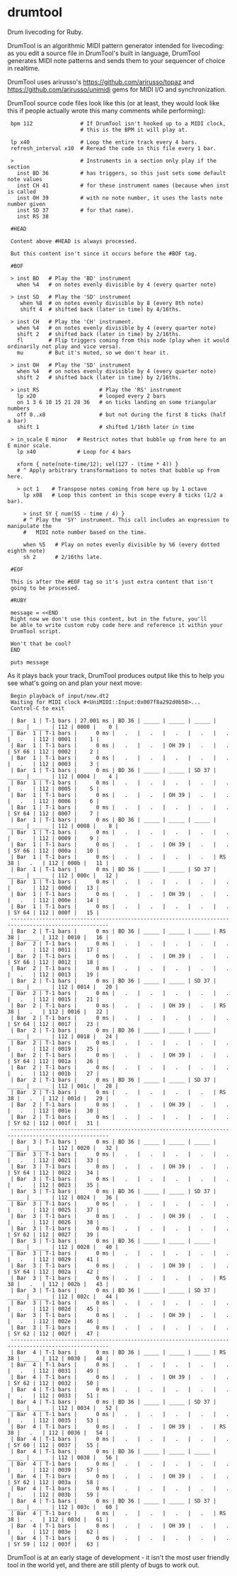# drumtool
Drum livecoding for Ruby.

DrumTool is an algorithmic MIDI pattern generator intended for livecoding: as you edit a source file in DrumTool's built in language, DrumTool generates MIDI note patterns and sends them to your sequencer of choice in realtime.

DrumTool uses arirusso's https://github.com/arirusso/topaz and https://github.com/arirusso/unimidi gems for MIDI I/O and synchronization.

DrumTool source code files look like this (or at least, they would look like this if people actually wrote this many comments while performing):

     bpm 112               # If DrumTool isn't hooked up to a MIDI clock,
                           # this is the BPM it will play at.
                           
     lp x40                # Loop the entire track every 4 bars.
     refresh_interval x10  # Reread the code in this file every 1 bar.

     >                     # Instruments in a section only play if the section 
       inst BD 36          # has triggers, so this just sets some default note values
       inst CH 41          # for these instrument names (because when inst is called 
       inst OH 39          # with no note number, it uses the lasts note number given
       inst SD 37          # for that name).
       inst RS 38

     #HEAD

     Content above #HEAD is always processed.

     But this content isn't since it occurs before the #BOF tag.

     #BOF

     > inst BD   # Play the 'BD' instrument
       when %4   # on notes evenly divisible by 4 (every quarter note)
       
     > inst SD   # Play the 'SD' instrument
        when %8  # on notes evenly divisible by 8 (every 8th note)
        shift 4  # shifted back (later in time) by 4/16ths.

     > inst CH   # Play the 'CH' instrument.
       when %4   # on notes evenly divisible by 4 (every quarter note)
       shift 2   # shifted back (later in time) by 2/16ths.
       fl        # Flip triggers coming from this node (play when it would ordinarily not play and vice versa).
       mu        # But it's muted, so we don't hear it.
      
     > inst OH   # Play the 'SD' instrument
       when %4   # on notes evenly divisible by 4 (every quarter note)
       shift 2   # shifted back (later in time) by 2/16ths.

     > inst RS                   # Play the 'RS' instrument
       lp x20                    # looped every 2 bars
       on 1 3 6 10 15 21 28 36   # on ticks landing on some triangular numbers
       off 0..x8                 # but not during the first 8 ticks (half a bar)
       shift 1                   # shifted 1/16th later in time

     > in_scale E minor   # Restrict notes that bubble up from here to an E minor scale.
       lp x40             # Loop for 4 bars

       xform { note(note-time/12); vel(127 - (time * 4)) }
       # ^ Apply arbitrary transformations to notes that bubble up from here.
                                    
       > oct 1    # Transpose notes coming from here up by 1 octave
         lp x08   # Loop this content in this scope every 8 ticks (1/2 a bar).

         > inst SY { num(55 - time / 4) }
         # ^ Play the 'SY' instrument. This call includes an expression to manipulate the
         #   MIDI note number based on the time.
         
         when %5   # Play on notes evenly divisible by %6 (every dotted eighth note)
         sh 2      # 2/16ths late.

     #EOF

     This is after the #EOF tag so it's just extra content that isn't
     going to be processed.

     #RUBY

     message = <<END
     Right now we don't use this content, but in the future, you'll
     be able to write custom ruby code here and reference it within your
     DrumTool script.

     Won't that be cool?
     END

     puts message
 
As it plays back your track, DrumTool produces output like this to help you see what's going on and plan your next move:

     Begin playback of input/new.dt2
     Waiting for MIDI clock #<UniMIDI::Input:0x007f8a292d0b58>...
     Control-C to exit

     | Bar  1 | T-1 bars | 27.001 ms | BD 36 | _____ | _____ | _____ | _____ | _____ | 112 | 0000 |    0 |
     | Bar  1 | T-1 bars |      0 ms |   .   |   .   |   .   |   .   |   .   |   .   | 112 | 0001 |    1 |
     | Bar  1 | T-1 bars |      0 ms |   .   |   .   | OH 39 |   .   |   .   | SY 66 | 112 | 0002 |    2 |
     | Bar  1 | T-1 bars |      0 ms |   .   |   .   |   .   |   .   |   .   |   .   | 112 | 0003 |    3 |
     | Bar  1 | T-1 bars |      0 ms | BD 36 | _____ | _____ | SD 37 | _____ | _____ | 112 | 0004 |    4 |
     | Bar  1 | T-1 bars |      0 ms |   .   |   .   |   .   |   .   |   .   |   .   | 112 | 0005 |    5 |
     | Bar  1 | T-1 bars |      0 ms |   .   |   .   | OH 39 |   .   |   .   |   .   | 112 | 0006 |    6 |
     | Bar  1 | T-1 bars |      0 ms |   .   |   .   |   .   |   .   |   .   | SY 64 | 112 | 0007 |    7 |
     | Bar  1 | T-1 bars |      0 ms | BD 36 | _____ | _____ | _____ | _____ | _____ | 112 | 0008 |    8 |
     | Bar  1 | T-1 bars |      0 ms |   .   |   .   |   .   |   .   |   .   |   .   | 112 | 0009 |    9 |
     | Bar  1 | T-1 bars |      0 ms |   .   |   .   | OH 39 |   .   |   .   | SY 66 | 112 | 000a |   10 |
     | Bar  1 | T-1 bars |      0 ms |   .   |   .   |   .   |   .   | RS 38 |   .   | 112 | 000b |   11 |
     | Bar  1 | T-1 bars |      0 ms | BD 36 | _____ | _____ | SD 37 | _____ | _____ | 112 | 000c |   12 |
     | Bar  1 | T-1 bars |      0 ms |   .   |   .   |   .   |   .   |   .   |   .   | 112 | 000d |   13 |
     | Bar  1 | T-1 bars |      0 ms |   .   |   .   | OH 39 |   .   |   .   |   .   | 112 | 000e |   14 |
     | Bar  1 | T-1 bars |      0 ms |   .   |   .   |   .   |   .   |   .   | SY 64 | 112 | 000f |   15 |
     -----------------------------------------------------------------------------------------------------
     | Bar  2 | T-1 bars |      0 ms | BD 36 | _____ | _____ | _____ | RS 38 | _____ | 112 | 0010 |   16 |
     | Bar  2 | T-1 bars |      0 ms |   .   |   .   |   .   |   .   |   .   |   .   | 112 | 0011 |   17 |
     | Bar  2 | T-1 bars |      0 ms |   .   |   .   | OH 39 |   .   |   .   | SY 66 | 112 | 0012 |   18 |
     | Bar  2 | T-1 bars |      0 ms |   .   |   .   |   .   |   .   |   .   |   .   | 112 | 0013 |   19 |
     | Bar  2 | T-1 bars |      0 ms | BD 36 | _____ | _____ | SD 37 | _____ | _____ | 112 | 0014 |   20 |
     | Bar  2 | T-1 bars |      0 ms |   .   |   .   |   .   |   .   |   .   |   .   | 112 | 0015 |   21 |
     | Bar  2 | T-1 bars |      0 ms |   .   |   .   | OH 39 |   .   | RS 38 |   .   | 112 | 0016 |   22 |
     | Bar  2 | T-1 bars |      0 ms |   .   |   .   |   .   |   .   |   .   | SY 64 | 112 | 0017 |   23 |
     | Bar  2 | T-1 bars |      0 ms | BD 36 | _____ | _____ | _____ | _____ | _____ | 112 | 0018 |   24 |
     | Bar  2 | T-1 bars |      0 ms |   .   |   .   |   .   |   .   |   .   |   .   | 112 | 0019 |   25 |
     | Bar  2 | T-1 bars |      0 ms |   .   |   .   | OH 39 |   .   |   .   | SY 64 | 112 | 001a |   26 |
     | Bar  2 | T-1 bars |      0 ms |   .   |   .   |   .   |   .   |   .   |   .   | 112 | 001b |   27 |
     | Bar  2 | T-1 bars |      0 ms | BD 36 | _____ | _____ | SD 37 | _____ | _____ | 112 | 001c |   28 |
     | Bar  2 | T-1 bars |      0 ms |   .   |   .   |   .   |   .   | RS 38 |   .   | 112 | 001d |   29 |
     | Bar  2 | T-1 bars |      0 ms |   .   |   .   | OH 39 |   .   |   .   |   .   | 112 | 001e |   30 |
     | Bar  2 | T-1 bars |      0 ms |   .   |   .   |   .   |   .   |   .   | SY 62 | 112 | 001f |   31 |
     -----------------------------------------------------------------------------------------------------
     | Bar  3 | T-1 bars |      0 ms | BD 36 | _____ | _____ | _____ | _____ | _____ | 112 | 0020 |   32 |
     | Bar  3 | T-1 bars |      0 ms |   .   |   .   |   .   |   .   |   .   |   .   | 112 | 0021 |   33 |
     | Bar  3 | T-1 bars |      0 ms |   .   |   .   | OH 39 |   .   |   .   | SY 64 | 112 | 0022 |   34 |
     | Bar  3 | T-1 bars |      0 ms |   .   |   .   |   .   |   .   |   .   |   .   | 112 | 0023 |   35 |
     | Bar  3 | T-1 bars |      0 ms | BD 36 | _____ | _____ | SD 37 | _____ | _____ | 112 | 0024 |   36 |
     | Bar  3 | T-1 bars |      0 ms |   .   |   .   |   .   |   .   |   .   |   .   | 112 | 0025 |   37 |
     | Bar  3 | T-1 bars |      0 ms |   .   |   .   | OH 39 |   .   |   .   |   .   | 112 | 0026 |   38 |
     | Bar  3 | T-1 bars |      0 ms |   .   |   .   |   .   |   .   |   .   | SY 62 | 112 | 0027 |   39 |
     | Bar  3 | T-1 bars |      0 ms | BD 36 | _____ | _____ | _____ | _____ | _____ | 112 | 0028 |   40 |
     | Bar  3 | T-1 bars |      0 ms |   .   |   .   |   .   |   .   |   .   |   .   | 112 | 0029 |   41 |
     | Bar  3 | T-1 bars |      0 ms |   .   |   .   | OH 39 |   .   |   .   | SY 64 | 112 | 002a |   42 |
     | Bar  3 | T-1 bars |      0 ms |   .   |   .   |   .   |   .   | RS 38 |   .   | 112 | 002b |   43 |
     | Bar  3 | T-1 bars |      0 ms | BD 36 | _____ | _____ | SD 37 | _____ | _____ | 112 | 002c |   44 |
     | Bar  3 | T-1 bars |      0 ms |   .   |   .   |   .   |   .   |   .   |   .   | 112 | 002d |   45 |
     | Bar  3 | T-1 bars |      0 ms |   .   |   .   | OH 39 |   .   |   .   |   .   | 112 | 002e |   46 |
     | Bar  3 | T-1 bars |      0 ms |   .   |   .   |   .   |   .   |   .   | SY 62 | 112 | 002f |   47 |
     -----------------------------------------------------------------------------------------------------
     | Bar  4 | T-1 bars |      0 ms | BD 36 | _____ | _____ | _____ | RS 38 | _____ | 112 | 0030 |   48 |
     | Bar  4 | T-1 bars |      0 ms |   .   |   .   |   .   |   .   |   .   |   .   | 112 | 0031 |   49 |
     | Bar  4 | T-1 bars |      0 ms |   .   |   .   | OH 39 |   .   |   .   | SY 62 | 112 | 0032 |   50 |
     | Bar  4 | T-1 bars |      0 ms |   .   |   .   |   .   |   .   |   .   |   .   | 112 | 0033 |   51 |
     | Bar  4 | T-1 bars |      0 ms | BD 36 | _____ | _____ | SD 37 | _____ | _____ | 112 | 0034 |   52 |
     | Bar  4 | T-1 bars |      0 ms |   .   |   .   |   .   |   .   |   .   |   .   | 112 | 0035 |   53 |
     | Bar  4 | T-1 bars |      0 ms |   .   |   .   | OH 39 |   .   | RS 38 |   .   | 112 | 0036 |   54 |
     | Bar  4 | T-1 bars |      0 ms |   .   |   .   |   .   |   .   |   .   | SY 60 | 112 | 0037 |   55 |
     | Bar  4 | T-1 bars |      0 ms | BD 36 | _____ | _____ | _____ | _____ | _____ | 112 | 0038 |   56 |
     | Bar  4 | T-1 bars |      0 ms |   .   |   .   |   .   |   .   |   .   |   .   | 112 | 0039 |   57 |
     | Bar  4 | T-1 bars |      0 ms |   .   |   .   | OH 39 |   .   |   .   | SY 62 | 112 | 003a |   58 |
     | Bar  4 | T-1 bars |      0 ms |   .   |   .   |   .   |   .   |   .   |   .   | 112 | 003b |   59 |
     | Bar  4 | T-1 bars |      0 ms | BD 36 | _____ | _____ | SD 37 | _____ | _____ | 112 | 003c |   60 |
     | Bar  4 | T-1 bars |      0 ms |   .   |   .   |   .   |   .   | RS 38 |   .   | 112 | 003d |   61 |
     | Bar  4 | T-1 bars |      0 ms |   .   |   .   | OH 39 |   .   |   .   |   .   | 112 | 003e |   62 |
     | Bar  4 | T-1 bars |      0 ms |   .   |   .   |   .   |   .   |   .   | SY 59 | 112 | 003f |   63 |

DrumTool is at an early stage of development - it isn't the most user friendly tool in the world yet, and there are still plenty of bugs to work out.